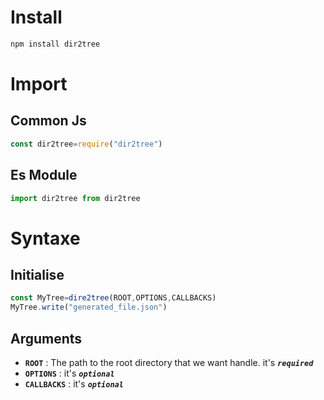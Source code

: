 # Install
```bash
npm install dir2tree
```
# Import
## Common Js
```js
const dir2tree=require("dir2tree")
```
## Es Module
```js
import dir2tree from dir2tree
```
# Syntaxe
## Initialise
```js
const MyTree=dire2tree(ROOT,OPTIONS,CALLBACKS)
MyTree.write("generated_file.json")
```
## Arguments
- **`ROOT`** : The path to the root directory that we want handle. it's ***`required`***
- **`OPTIONS`** : it's ***`optional`***
- **`CALLBACKS`** : it's ***`optional`*** 
